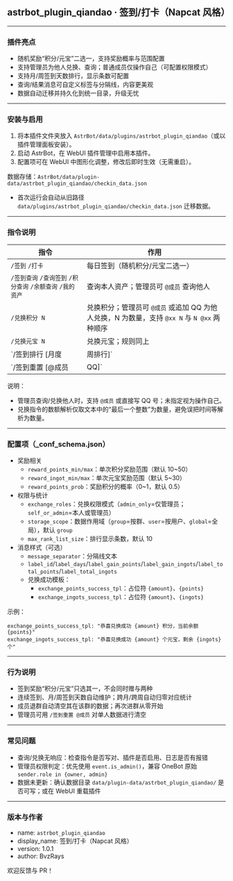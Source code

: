 ## astrbot_plugin_qiandao · 签到/打卡（Napcat 风格）

---

### 插件亮点
- 随机奖励“积分/元宝”二选一，支持奖励概率与范围配置
- 支持管理员为他人兑换、查询；普通成员仅操作自己（可配置权限模式）
- 支持月/周签到天数排行，显示条数可配置
- 查询/结果消息可自定义标签与分隔线，内容更美观
- 数据自动迁移并持久化到统一目录，升级无忧

---

### 安装与启用
1. 将本插件文件夹放入 `AstrBot/data/plugins/astrbot_plugin_qiandao`（或以插件管理面板安装）。
2. 启动 AstrBot，在 WebUI 插件管理中启用本插件。
3. 配置项可在 WebUI 中图形化调整，修改后即时生效（无需重启）。

数据存储：`AstrBot/data/plugin-data/astrbot_plugin_qiandao/checkin_data.json`
- 首次运行会自动从旧路径 `data/plugins/astrbot_plugin_qiandao/checkin_data.json` 迁移数据。

---

### 指令说明
| 指令 | 作用 |
|---|---|
| `/签到` `/打卡` | 每日签到（随机积分/元宝二选一） |
| `/签到查询` `/查询签到` `/积分查询` `/余额查询` `/我的资产` | 查询本人资产；管理员可 `@成员` 查询他人 |
| `/兑换积分 N` | 兑换积分；管理员可 `@成员` 或追加 QQ 为他人兑换，N 为数量，支持 `@xx N` 与 `N @xx` 两种顺序 |
| `/兑换元宝 N` | 兑换元宝；规则同上 |
| `/签到排行 [月度|周排行]` | 查看签到天数排行（默认月度）；显示条数可配置 |
| `/签到重置 [@成员|QQ]` | 仅群管理员可用；重置指定成员（不指定默认自己） |

说明：
- 管理员查询/兑换他人时，支持 `@成员` 或直接写 QQ 号；未指定视为操作自己。
- 兑换指令的数额解析仅取文本中的“最后一个整数”为数量，避免误把时间等解析为数量。

---

### 配置项（_conf_schema.json）
- 奖励相关
  - `reward_points_min/max`：单次积分奖励范围（默认 10~50）
  - `reward_ingot_min/max`：单次元宝奖励范围（默认 5~30）
  - `reward_points_prob`：奖励积分的概率（0~1，默认 0.5）
- 权限与统计
  - `exchange_roles`：兑换权限模式（`admin_only`=仅管理员；`self_or_admin`=本人或管理员）
  - `storage_scope`：数据作用域（`group`=按群、`user`=按用户、`global`=全局），默认 `group`
  - `max_rank_list_size`：排行显示条数，默认 10
- 消息样式（可选）
  - `message_separator`：分隔线文本
  - `label_id`/`label_days`/`label_gain_points`/`label_gain_ingots`/`label_total_points`/`label_total_ingots`
  - 兑换成功模板：
    - `exchange_points_success_tpl`：占位符 `{amount}`、`{points}`
    - `exchange_ingots_success_tpl`：占位符 `{amount}`、`{ingots}`

示例：
```
exchange_points_success_tpl: "恭喜兑换成功 {amount} 积分，当前余额 {points}"
exchange_ingots_success_tpl: "恭喜兑换成功 {amount} 个元宝，剩余 {ingots} 个"
```

---

### 行为说明
- 签到奖励“积分/元宝”只选其一，不会同时赠与两种
- 连续签到、月/周签到天数自动维护；跨月/跨周自动归零对应统计
- 成员退群自动清空其在该群的数据；再次进群从零开始
- 管理员可用 `/签到重置 @成员` 对单人数据进行清空

---

### 常见问题
- 查询/兑换无响应：检查指令是否写对、插件是否启用、日志是否有报错
- 管理员权限判定：优先使用 `event.is_admin()`，兼容 OneBot 原始 `sender.role in {owner, admin}`
- 数据未更新：确认数据目录 `data/plugin-data/astrbot_plugin_qiandao/` 是否可写；或在 WebUI 重载插件

---

### 版本与作者
- name: `astrbot_plugin_qiandao`
- display_name: 签到/打卡（Napcat 风格）
- version: 1.0.1
- author: BvzRays

欢迎反馈与 PR！
